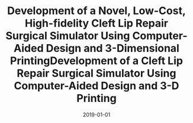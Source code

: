 ---
title: "Development of a Novel, Low-Cost, High-fidelity Cleft Lip Repair Surgical Simulator Using Computer-Aided Design and 3-Dimensional PrintingDevelopment of a Cleft Lip Repair Surgical Simulator Using Computer-Aided Design and 3-D Printing"
collection: publications
permalink: /publication/2019-01-01-Development-of-a-Novel-Low-Cost-High-fidelity-Cleft-Lip-Repair-Surgical-Simulator-Using-Computer-Aid
date: 2019-01-01
venue: 'JAMA Facial Plastic Surgery'
paperurl: 'https://doi.org/10.1001/jamafacial.2018.1237'
citation: ' Chelsea L. Reighard,  <b>Kevin Green</b>,  Deborah M. Rooney,  David A. Zopf, &quot;Development of a Novel, Low-Cost, High-fidelity Cleft Lip Repair Surgical Simulator Using Computer-Aided Design and 3-Dimensional PrintingDevelopment of a Cleft Lip Repair Surgical Simulator Using Computer-Aided Design and 3-D Printing.&quot; JAMA Facial Plastic Surgery, 2019.'
publication_type: 'article'
bib_file_name: '2019-01-01-Development-of-a-Novel-Low-Cost-High-fidelity-Cleft-Lip-Repair-Surgical-Simulator-Using-Computer-Aid.bib'
---